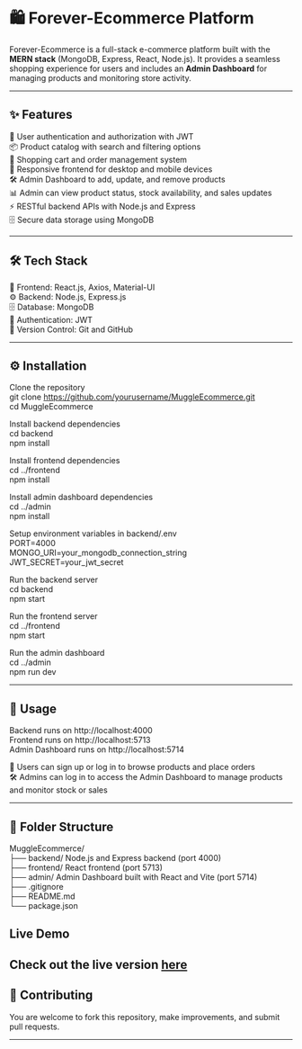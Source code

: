# 🛍️ Forever-Ecommerce Platform

Forever-Ecommerce is a full-stack e-commerce platform built with the **MERN stack** (MongoDB, Express, React, Node.js). It provides a seamless shopping experience for users and includes an **Admin Dashboard** for managing products and monitoring store activity.

---

## ✨ Features

🔐 User authentication and authorization with JWT  
📦 Product catalog with search and filtering options  
🛒 Shopping cart and order management system  
📱 Responsive frontend for desktop and mobile devices  
🛠️ Admin Dashboard to add, update, and remove products  
📊 Admin can view product status, stock availability, and sales updates  
⚡ RESTful backend APIs with Node.js and Express  
🗄️ Secure data storage using MongoDB  

---

## 🛠️ Tech Stack

🎨 Frontend: React.js, Axios, Material-UI  
⚙️ Backend: Node.js, Express.js  
🗄️ Database: MongoDB  
🔑 Authentication: JWT  
📂 Version Control: Git and GitHub  

---

## ⚙️ Installation

Clone the repository  
git clone https://github.com/yourusername/MuggleEcommerce.git  
cd MuggleEcommerce  

Install backend dependencies  
cd backend  
npm install  

Install frontend dependencies  
cd ../frontend  
npm install  

Install admin dashboard dependencies  
cd ../admin  
npm install  

Setup environment variables in backend/.env  
PORT=4000  
MONGO_URI=your_mongodb_connection_string  
JWT_SECRET=your_jwt_secret  

Run the backend server  
cd backend  
npm start  

Run the frontend server  
cd ../frontend  
npm start  

Run the admin dashboard  
cd ../admin  
npm run dev  

---

## 🚀 Usage

Backend runs on http://localhost:4000  
Frontend runs on http://localhost:5713  
Admin Dashboard runs on http://localhost:5714  

👤 Users can sign up or log in to browse products and place orders  
🛠️ Admins can log in to access the Admin Dashboard to manage products and monitor stock or sales  

---

## 📂 Folder Structure

MuggleEcommerce/  
├── backend/       Node.js and Express backend (port 4000)  
├── frontend/      React frontend (port 5713)  
├── admin/         Admin Dashboard built with React and Vite (port 5714)  
├── .gitignore  
├── README.md  
└── package.json  

## Live Demo
Check out the live version [here](https://foreverrfrontend.vercel.app/)
---

## 🤝 Contributing

You are welcome to fork this repository, make improvements, and submit pull requests.

---



